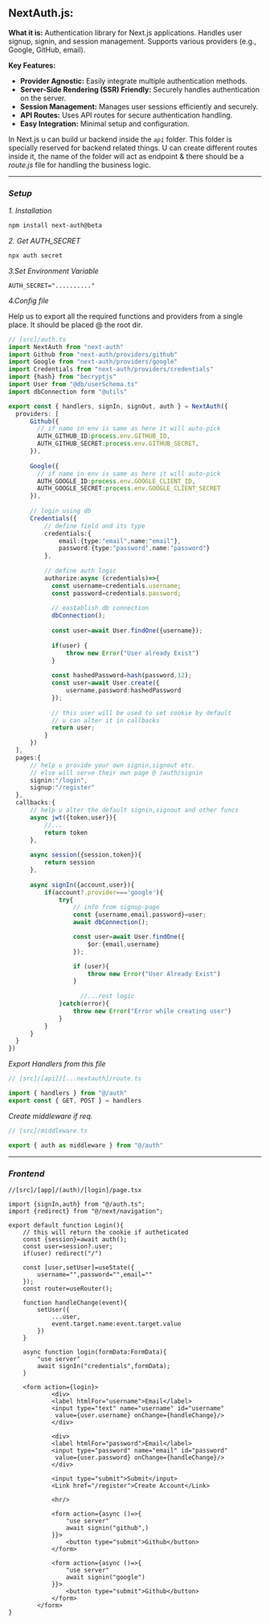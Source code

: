 ## NextAuth.js:

**What it is:**  Authentication library for Next.js applications.  Handles user signup, signin, and session management. Supports various providers (e.g., Google, GitHub, email).

**Key Features:**

* **Provider Agnostic:** Easily integrate multiple authentication methods.
* **Server-Side Rendering (SSR) Friendly:** Securely handles authentication on the server.
* **Session Management:**  Manages user sessions efficiently and securely.
* **API Routes:** Uses API routes for secure authentication handling.
* **Easy Integration:** Minimal setup and configuration.

In Next.js u can build ur backend inside the _`api`_ folder. This folder is specially reserved for backend related things. U can create different routes inside it, the name of the folder will act as endpoint & there should be a _route.js_ file for handling the business logic.

---
### *Setup*

*1. Installation*

```bash
npm install next-auth@beta
```

*2. Get AUTH_SECRET*

```sh
npx auth secret
```

*3.Set Environment Variable*

```env
AUTH_SECRET=".........."
```

*4.Config file*

Help us to export all the required functions and providers from a single place. It should be placed @ the root dir.

```ts
// [src]/auth.ts
import NextAuth from "next-auth"
import Github from "next-auth/providers/github"
import Google from "next-auth/providers/google"
import Credentials from "next-auth/providers/credentials"
import {hash} from "becryptjs"
import User from "@db/userSchema.ts"
import dbConnection form "@utils"

export const { handlers, signIn, signOut, auth } = NextAuth({
  providers: [
	  Github({	
		// if name in env is same as here it will auto-pick
		AUTH_GITHUB_ID:process.env.GITHUB_ID,
		AUTH_GITHUB_SECRET:process.env.GITHUB_SECRET,
	  }),
	  
	  Google({
		// if name in env is same as here it will auto-pick
		AUTH_GOOGLE_ID:process.env.GOOGLE_CLIENT_ID,
		AUTH_GOOGLE_SECRET:process.env.GOOGLE_CLIENT_SECRET
	  }),
	
	  // login using db
	  Credentials({
		  // define field and its type
		  credentials:{
			  email:{type:"email",name:"email"},
			  password:{type:"password",name:"password"}
		  },
		  
		  // define auth logic
		  authorize:async (credentials)=>{
			const username=credentials.username;
			const password=credentials.password;
			
			// eastablish db connection
			dbConnection();
			
			const user=await User.findOne({username});
			
			if(user) {
				throw new Error("User already Exist")
			} 
			
			const hashedPassword=hash(password,12);
			const user=await User.create({
				username,password:hashedPassword
			});
			
			// this user will be used to set cookie by default
			// u can alter it in callbacks
			return user;
		  }
	  })
  ],
  pages:{ 
	  // help u provide your own signin,signout etc.
	  // else will serve their own page @ /auth/signin
	  signin:"/login",
	  signup:"/register"
  },
  callbacks:{
	  // help u alter the default signin,signout and other funcs
	  async jwt({token,user}){
		  //...
		  return token
	  },
	  
	  async session({session,token}){
		  return session
	  },
	
	  async signIn({account,user}){
		  if(account?.provider==='google'){
			  try{
				  // info from signup-page
				  const {username,email,password}=user;
				  await dbConnection();

				  const user=await User.findOne({
					  $or:{email,username}
				  });

				  if (user){
					  throw new Error("User Already Exist")
				  }
				  
					//...rest logic
			  }catch(error){
				  throw new Error("Error while creating user")
			  }
		  }
	  } 
  }
})
```

_Export Handlers from this file_
```ts
// [src]/[api]/[...nextauth]/route.ts

import { handlers } from "@/auth"
export const { GET, POST } = handlers
```

_Create middleware if req._

```ts
// [src]/middleware.ts

export { auth as middleware } from "@/auth"
```

---

### *Frontend*

```tsx
//[src]/[app]/(auth)/[login]/page.tsx

import {signIn,auth} from "@/auth.ts";
import {redirect} from "@/next/navigation";

export default function Login(){
	// this will return the cookie if autheticated
	const {session}=await auth();
	const user=session?.user;
	if(user) redirect("/")

	const [user,setUser]=useState({
		username="",password="",email=""
	});
	const router=useRouter();
	
	function handleChange(event){
		setUser({
			...user,
			event.target.name:event.target.value
		})
	}
	
	async function login(formData:FormData){
		"use server"
		await signIn("credentials",formData);
	}
	
	<form action={login}>
			<div>
			<label htmlFor="username">Email</label>
			<input type="text" name="username" id="username"  
			 value={user.username} onChange={handleChange}/>
			</div>
			
			<div>
			<label htmlFor="password">Email</label>
			<input type="password" name="email" id="password" 
			 value={user.password} onChange={handleChange}/>
			</div>
			
			<input type="submit">Submit</input>
			<Link href="/register">Create Account</Link>
			
			<hr/>
			
			<form action={async ()=>{
				"use server"
				await signin("github",)
			}}>
				<button type="submit">Github</button>
			</form>
			
			<form action={async ()=>{
				"use server"
				await signin("google")
			}}>
				<button type="submit">Github</button>
			</form>
		</form>
}
```